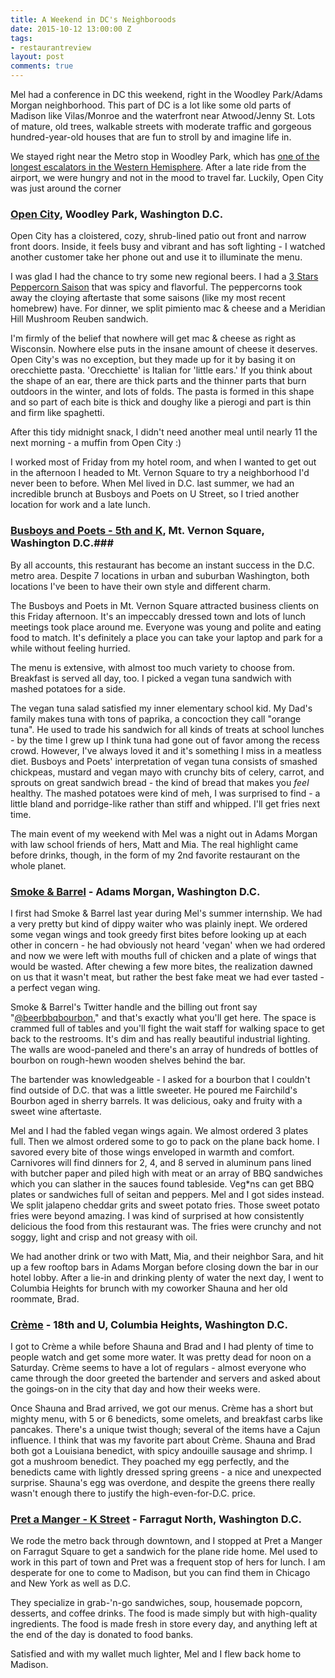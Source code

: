 ```yaml
---
title: A Weekend in DC's Neighboroods
date: 2015-10-12 13:00:00 Z
tags:
- restaurantreview
layout: post
comments: true
---
```


Mel had a conference in DC this weekend, right in the Woodley Park/Adams Morgan neighborhood. This part of DC is a lot like some old parts of Madison like Vilas/Monroe and the waterfront near Atwood/Jenny St. Lots of mature, old trees, walkable streets with moderate traffic and gorgeous hundred-year-old houses that are fun to stroll by and imagine life in.

We stayed right near the Metro stop in Woodley Park, which has [one of the longest escalators in the Western Hemisphere](https://www.tripadvisor.com/Travel-g28970-c56842/Washington-Dc:District-Of-Columbia:Metrorail.Trivia.html). After a late ride from the airport, we were hungry and not in the mood to travel far. Luckily, Open City was just around the corner

### [Open City](http://www.opencitydc.com/menu/main/), Woodley Park, Washington D.C. ###

Open City has a cloistered, cozy, shrub-lined patio out front and narrow front doors. Inside, it feels busy and vibrant and has soft lighting - I watched another customer take her phone out and use it to illuminate the menu.

I was glad I had the chance to try some new regional beers. I had a [3 Stars Peppercorn Saison](http://3starsbrewing.com/peppercorn-saison/) that was spicy and flavorful. The peppercorns took away the cloying aftertaste that some saisons (like my most recent homebrew) have. For dinner, we split pimiento mac & cheese and a Meridian Hill Mushroom Reuben sandwich.

I'm firmly of the belief that nowhere will get mac & cheese as right as Wisconsin. Nowhere else puts in the insane amount of cheese it deserves. Open City's was no exception, but they made up for it by basing it on orecchiette pasta. 'Orecchiette' is Italian for 'little ears.' If you think about the shape of an ear, there are thick parts and the thinner parts that burn outdoors in the winter, and lots of folds. The pasta is formed in this shape and so part of each bite is thick and doughy like a pierogi and part is thin and firm like spaghetti. 

After this tidy midnight snack, I didn't need another meal until nearly 11 the next morning - a muffin from Open City :)

I worked most of Friday from my hotel room, and when I wanted to get out in the afternoon I headed to Mt. Vernon Square to try a neighborhood I'd never been to before. When Mel lived in D.C. last summer, we had an incredible brunch at Busboys and Poets on U Street, so I tried another location for work and a late lunch.

### [Busboys and Poets - 5th and K](http://www.busboysandpoets.com/about/5th-k), Mt. Vernon Square, Washington D.C.###

By all accounts, this restaurant has become an instant success in the D.C. metro area. Despite 7 locations in urban and suburban Washington, both locations I've been to have their own style and different charm.

The Busboys and Poets in Mt. Vernon Square attracted business clients on this Friday afternoon. It's an impeccably dressed town and lots of lunch meetings took place around me. Everyone was young and polite and eating food to match. It's definitely a place you can take your laptop and park for a while without feeling hurried.

The menu is extensive, with almost too much variety to choose from. Breakfast is served all day, too. I picked a vegan tuna sandwich with mashed potatoes for a side.

The vegan tuna salad satisfied my inner elementary school kid. My Dad's family makes tuna with tons of paprika, a concoction they call "orange tuna". He used to trade his sandwich for all kinds of treats at school lunches - by the time I grew up I think tuna had gone out of favor among the recess crowd. However, I've always loved it and it's something I miss in a meatless diet. Busboys and Poets' interpretation of vegan tuna consists of smashed chickpeas, mustard and vegan mayo with crunchy bits of celery, carrot, and sprouts on great sandwich bread - the kind of bread that makes you _feel_ healthy. The mashed potatoes were kind of meh, I was surprised to find - a little bland and porridge-like rather than stiff and whipped. I'll get fries next time.

The main event of my weekend with Mel was a night out in Adams Morgan with law school friends of hers, Matt and Mia. The real highlight came before drinks, though, in the form of my 2nd favorite restaurant on the whole planet.

### [Smoke & Barrel](http://smokeandbarreldc.com/) - Adams Morgan, Washington D.C. ###

I first had Smoke & Barrel last year during Mel's summer internship. We had a very pretty but kind of dippy waiter who was plainly inept. We ordered some vegan wings and took greedy first bites before looking up at each other in concern - he had obviously not heard 'vegan' when we had ordered and now we were left with mouths full of chicken and a plate of wings that would be wasted. After chewing a few more bites, the realization dawned on us that it wasn't meat, but rather the best fake meat we had ever tasted - a perfect vegan wing.

Smoke & Barrel's Twitter handle and the billing out front say "[@beerbbqbourbon](https://twitter.com/BeerBBQBourbon)," and that's exactly what you'll get here. The space is crammed full of tables and you'll fight the wait staff for walking space to get back to the restrooms. It's dim and has really beautiful industrial lighting. The walls are wood-paneled and there's an array of hundreds of bottles of bourbon on rough-hewn wooden shelves behind the bar.

The bartender was knowledgeable - I asked for a bourbon that I couldn't find outside of D.C. that was a little sweeter. He poured me Fairchild's Bourbon aged in sherry barrels. It was delicious, oaky and fruity with a sweet wine aftertaste.

Mel and I had the fabled vegan wings again. We almost ordered 3 plates full. Then we almost ordered some to go to pack on the plane back home. I savored every bite of those wings enveloped in warmth and comfort. Carnivores will find dinners for 2, 4, and 8 served in aluminum pans lined with butcher paper and piled high with meat or an array of BBQ sandwiches which you can slather in the sauces found tableside. Veg*ns can get BBQ plates or sandwiches full of seitan and peppers. Mel and I got sides instead. We split jalapeno cheddar grits and sweet potato fries. Those sweet potato fries were beyond amazing. I was kind of surprised at how consistently delicious the food from this restaurant was. The fries were crunchy and not soggy, light and crisp and not greasy with oil.

We had another drink or two with Matt, Mia, and their neighbor Sara, and hit up a few rooftop bars in Adams Morgan before closing down the bar in our hotel lobby. After a lie-in and drinking plenty of water the next day, I went to Columbia Heights for brunch with my coworker Shauna and her old roommate, Brad.

### [Crème](http://www.creme14th.com/?page_id=4) - 18th and U, Columbia Heights, Washington D.C. ###

I got to Crème a while before Shauna and Brad and I had plenty of time to people watch and get some more water. It was pretty dead for noon on a Saturday. Crème seems to have a lot of regulars - almost everyone who came through the door greeted the bartender and servers and asked about the goings-on in the city that day and how their weeks were.

Once Shauna and Brad arrived, we got our menus. Crème has a short but mighty menu, with 5 or 6 benedicts, some omelets, and breakfast carbs like pancakes. There's a unique twist though; several of the items have a Cajun influence. I think that was my favorite part about Crème. Shauna and Brad both got a Louisiana benedict, with spicy andouille sausage and shrimp. I got a mushroom benedict. They poached my egg perfectly, and the benedicts came with lightly dressed spring greens - a nice and unexpected surprise. Shauna's egg was overdone, and despite the greens there really wasn't enough there to justify the high-even-for-D.C. price. 

### [Pret a Manger - K Street](https://www.pret.com/en-us/find-a-pret/1701%20K%20STREET%20DC%2020006/) - Farragut North, Washington D.C.  ###
We rode the metro back through downtown, and I stopped at Pret a Manger on Farragut Square to get a sandwich for the plane ride home. Mel used to work in this part of town and Pret was a frequent stop of hers for lunch. I am desperate for one to come to Madison, but you can find them in Chicago and New York as well as D.C. 

They specialize in grab-'n-go sandwiches, soup, housemade popcorn, desserts, and coffee drinks. The food is made simply but with high-quality ingredients. The food is made fresh in store every day, and anything left at the end of the day is donated to food banks.

Satisfied and with my wallet much lighter, Mel and I flew back home to Madison.
